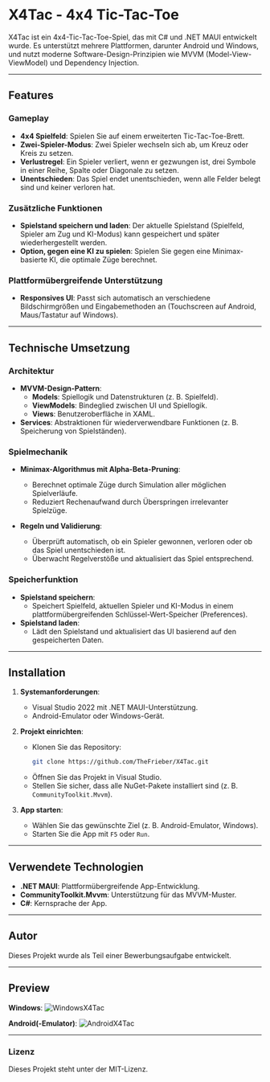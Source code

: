 # X4Tac - 4x4 Tic-Tac-Toe  

X4Tac ist ein 4x4-Tic-Tac-Toe-Spiel, das mit C# und .NET MAUI entwickelt wurde. Es unterstützt mehrere Plattformen, darunter Android und Windows, und nutzt moderne Software-Design-Prinzipien wie MVVM (Model-View-ViewModel) und Dependency Injection.  

---

## Features  

### Gameplay  
- **4x4 Spielfeld**: Spielen Sie auf einem erweiterten Tic-Tac-Toe-Brett.  
- **Zwei-Spieler-Modus**: Zwei Spieler wechseln sich ab, um Kreuz oder Kreis zu setzen.  
- **Verlustregel**: Ein Spieler verliert, wenn er gezwungen ist, drei Symbole in einer Reihe, Spalte oder Diagonale zu setzen.  
- **Unentschieden**: Das Spiel endet unentschieden, wenn alle Felder belegt sind und keiner verloren hat.  

### Zusätzliche Funktionen  
- **Spielstand speichern und laden**: Der aktuelle Spielstand (Spielfeld, Spieler am Zug und KI-Modus) kann gespeichert und später wiederhergestellt werden.  
- **Option, gegen eine KI zu spielen**: Spielen Sie gegen eine Minimax-basierte KI, die optimale Züge berechnet.  

### Plattformübergreifende Unterstützung  
- **Responsives UI**: Passt sich automatisch an verschiedene Bildschirmgrößen und Eingabemethoden an (Touchscreen auf Android, Maus/Tastatur auf Windows).  

---

## Technische Umsetzung  

### Architektur  
- **MVVM-Design-Pattern**:  
  - **Models**: Spiellogik und Datenstrukturen (z. B. Spielfeld).  
  - **ViewModels**: Bindeglied zwischen UI und Spiellogik.  
  - **Views**: Benutzeroberfläche in XAML.  
- **Services**: Abstraktionen für wiederverwendbare Funktionen (z. B. Speicherung von Spielständen).  

### Spielmechanik  
- **Minimax-Algorithmus mit Alpha-Beta-Pruning**:  
  - Berechnet optimale Züge durch Simulation aller möglichen Spielverläufe.  
  - Reduziert Rechenaufwand durch Überspringen irrelevanter Spielzüge.  

- **Regeln und Validierung**:  
  - Überprüft automatisch, ob ein Spieler gewonnen, verloren oder ob das Spiel unentschieden ist.  
  - Überwacht Regelverstöße und aktualisiert das Spiel entsprechend.  

### Speicherfunktion  
- **Spielstand speichern**:  
  - Speichert Spielfeld, aktuellen Spieler und KI-Modus in einem plattformübergreifenden Schlüssel-Wert-Speicher (Preferences).  
- **Spielstand laden**:  
  - Lädt den Spielstand und aktualisiert das UI basierend auf den gespeicherten Daten.  

---

## Installation  

1. **Systemanforderungen**:  
   - Visual Studio 2022 mit .NET MAUI-Unterstützung.  
   - Android-Emulator oder Windows-Gerät.  

2. **Projekt einrichten**:  
   - Klonen Sie das Repository:  
     ```bash  
     git clone https://github.com/TheFrieber/X4Tac.git  
     ```  
   - Öffnen Sie das Projekt in Visual Studio.  
   - Stellen Sie sicher, dass alle NuGet-Pakete installiert sind (z. B. `CommunityToolkit.Mvvm`).  

3. **App starten**:  
   - Wählen Sie das gewünschte Ziel (z. B. Android-Emulator, Windows).  
   - Starten Sie die App mit `F5` oder `Run`.  

---

## Verwendete Technologien  

- **.NET MAUI**: Plattformübergreifende App-Entwicklung.  
- **CommunityToolkit.Mvvm**: Unterstützung für das MVVM-Muster.  
- **C#**: Kernsprache der App.  

---

## Autor  

Dieses Projekt wurde als Teil einer Bewerbungsaufgabe entwickelt.

---

## Preview

**Windows**:
![WindowsX4Tac](https://github.com/user-attachments/assets/3355aca6-1248-44c5-88e6-33974827087c)


**Android(-Emulator)**:
![AndroidX4Tac](https://github.com/user-attachments/assets/f426b103-d831-4a7a-bf57-2821fd4b2718)




---

### Lizenz  
Dieses Projekt steht unter der MIT-Lizenz.
